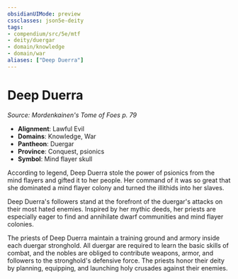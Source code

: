 ```yaml
---
obsidianUIMode: preview
cssclasses: json5e-deity
tags:
- compendium/src/5e/mtf
- deity/duergar
- domain/knowledge
- domain/war
aliases: ["Deep Duerra"]
---
```

# Deep Duerra
*Source: Mordenkainen's Tome of Foes p. 79* 

- **Alignment**: Lawful Evil
- **Domains**: Knowledge, War
- **Pantheon**: Duergar
- **Province**: Conquest, psionics
- **Symbol**: Mind flayer skull

According to legend, Deep Duerra stole the power of psionics from the mind flayers and gifted it to her people. Her command of it was so great that she dominated a mind flayer colony and turned the illithids into her slaves.

Deep Duerra's followers stand at the forefront of the duergar's attacks on their most hated enemies. Inspired by her mythic deeds, her priests are especially eager to find and annihilate dwarf communities and mind flayer colonies.

The priests of Deep Duerra maintain a training ground and armory inside each duergar stronghold. All duergar are required to learn the basic skills of combat, and the nobles are obliged to contribute weapons, armor, and followers to the stronghold's defensive force. The priests honor their deity by planning, equipping, and launching holy crusades against their enemies.